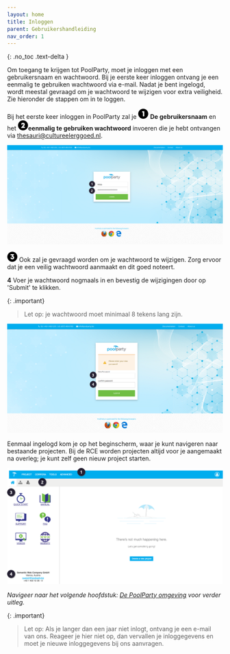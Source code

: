 ```yaml
---
layout: home
title: Inloggen
parent: Gebruikershandleiding
nav_order: 1
---
```

{: .no_toc .text-delta }

<script>
{% include js/custom.js %}
</script>

<!-- Overlay (only once) -->
<div id="overlay" 
     style="display: none; 
            position: fixed; 
            top: 0; 
            left: 0; 
            width: 100%; 
            height: 100%; 
            background: rgba(0, 0, 0, 0.8); 
            justify-content: center; 
            align-items: center; 
            z-index: 1000;">
  
  <img id="zoomImage" 
       alt="Zoomed Image" 
       style="max-width: 90%; 
              max-height: 90%; 
              cursor: zoom-out;" 
       onclick="closeZoom()" />
</div>

Om toegang te krijgen tot PoolParty, moet je inloggen met een gebruikersnaam en wachtwoord. Bij je eerste keer inloggen ontvang je een eenmalig te gebruiken wachtwoord via e-mail. Nadat je bent ingelogd, wordt meestal gevraagd om je wachtwoord te wijzigen voor extra veiligheid. Zie hieronder de stappen om in te loggen.

Bij het eerste keer inloggen in PoolParty zal je ![Image](../icons/icon01.png) **De gebruikersnaam** en het ![Image](../icons/icon02.png)**eenmalig te gebruiken wachtwoord** invoeren die je hebt ontvangen via [thesauri@cultureelerggoed.nl](mailto:thesauri@cultureelerggoed.nl).

<img src="../afbeeldingen/inlog.png" 
     alt="Project Image 1" 
     style="width: 800px; cursor: zoom-in;" 
     onclick="openZoom('../afbeeldingen/inlog.png')" />

![Image](../icons/icon03.png) Ook zal je gevraagd worden om je wachtwoord te wijzigen. Zorg ervoor dat je een veilig wachtwoord aanmaakt en dit goed noteert.  

**4** Voer je wachtwoord nogmaals in en bevestig de wijzigingen door op 'Submit' te klikken.

{: .important}
> Let op: je wachtwoord moet minimaal 8 tekens lang zijn.

<img src="../afbeeldingen/inlog_deel2.png" 
     alt="Project Image 1" 
     style="width: 800px; cursor: zoom-in;" 
     onclick="openZoom('inlog_deel2.png')" />

Eenmaal ingelogd kom je op het beginscherm, waar je kunt navigeren naar bestaande projecten. Bij de RCE worden projecten altijd voor je aangemaakt na overleg; je kunt zelf geen nieuw project starten.

<img src="../afbeeldingen/inlog_deel3.png" 
     alt="Project Image 1" 
     style="width: 800px; cursor: zoom-in;" 
     onclick="openZoom('../afbeeldingen/inlog_deel3.png')" />

*Navigeer naar het volgende hoofdstuk: [De PoolParty omgeving](https://cultureelerfgoed.github.io/Poolparty-User-Documentation/docs/2%20gebruikershandleiding/2.2%20poolparty-omgeving.html) voor verder uitleg.*

{: .important}
> Let op: Als je langer dan een jaar niet inlogt, ontvang je een e-mail van ons. Reageer je hier niet op, dan vervallen je inloggegevens en moet je nieuwe inloggegevens bij ons aanvragen.
